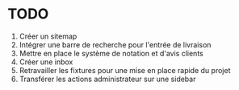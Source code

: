# TODO
1. Créer un sitemap
2. Intégrer une barre de recherche pour l'entrée de livraison
3. Mettre en place le système de notation et d'avis clients
4. Créer une inbox
5. Retravailler les fixtures pour une mise en place rapide du projet
6. Transférer les actions administrateur sur une sidebar